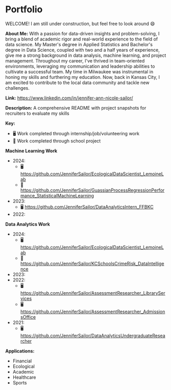 # Portfolio

WELCOME! I am still under construction, but feel free to look around :smile:

**About Me:**
With a passion for data-driven insights and problem-solving, I bring a blend of academic rigor and real-world experience to the field of data science. My Master's degree in Applied Statistics and Bachelor's degree in Data Science, coupled with two and a half years of experience, give me a strong background in data analysis, machine learning, and project management. 
Throughout my career, I've thrived in team-oriented environments, leveraging my communication and leadership abilities to cultivate a successful team. My time in Milwaukee was instrumental in honing my skills and furthering my education. Now, back in Kansas City, I am excited to contribute to the local data community and tackle new challenges.

**Link:** https://www.linkedin.com/in/jennifer-ann-nicole-sailor/

**Description:**
A comprehensive README with project snapshots for recruiters to evaluate my skills

**Key:**
- :desktop_computer: Work completed through internship/job/volunteering work
- :notebook: Work completed through school project

**Machine Learning Work**
- 2024:
  - :desktop_computer: https://github.com/JenniferSailor/EcologicalDataScientist_LemoineLab
  - :notebook: https://github.com/JenniferSailor/GuassianProcessRegressionPerformance_StatisticalMachineLearning
- 2023:
  - :desktop_computer: https://github.com/JenniferSailor/DataAnalyticsIntern_FFBKC
- 2022:


**Data Analytics Work**
- 2024:
  - :desktop_computer: https://github.com/JenniferSailor/EcologicalDataScientist_LemoineLab
  - :notebook: https://github.com/JenniferSailor/KCSchoolsCrimeRisk_DataIntelligence
- 2023:
- 2022:
  - :desktop_computer: https://github.com/JenniferSailor/AssessmentResearcher_LibraryServices
  - :desktop_computer: https://github.com/JenniferSailor/AssessmentResearcher_AdmissionsOffice
- 2021:
  - :desktop_computer: https://github.com/JenniferSailor/DataAnalyticsUndergraduateResearcher


**Applications:**
- Financial
- Ecological
- Academic
- Healthcare
- Sports
